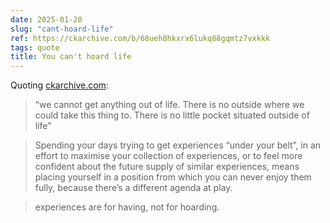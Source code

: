 ```yaml
---
date: 2025-01-20
slug: "cant-hoard-life"
ref: https://ckarchive.com/b/68ueh8hkxrx6lukq88gqmtz7vxkkk
tags: quote
title: You can't hoard life
---
```


Quoting [ckarchive.com](https://ckarchive.com/b/68ueh8hkxrx6lukq88gqmtz7vxkkk):

> “we cannot get anything out of life. There is no outside where we could take this thing to. There is no little pocket situated outside of life”

> Spending your days trying to get experiences “under your belt”, in an effort to maximise your collection of experiences, or to feel more confident about the future supply of similar experiences, means placing yourself in a position from which you can never enjoy them fully, because there’s a different agenda at play.

> experiences are for having, not for hoarding.